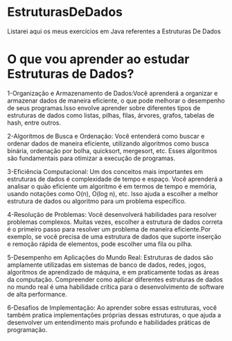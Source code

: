 # EstruturasDeDados
Listarei aqui os meus exercícios em Java referentes a Estruturas De Dados
# O que vou aprender ao estudar Estruturas de Dados?
1-Organização e Armazenamento de Dados:Você aprenderá a organizar e armazenar dados de maneira eficiente,
o que pode melhorar o desempenho de seus programas.Isso envolve aprender sobre diferentes tipos de
estruturas de dados como listas, pilhas, filas, árvores, grafos, tabelas de hash, entre outros.

2-Algoritmos de Busca e Ordenação: Você entenderá como buscar e ordenar dados de maneira eficiente,
utilizando algoritmos como busca binária, ordenação por bolha, quicksort, mergesort, etc. Esses algoritmos são fundamentais para otimizar a execução de programas.

3-Eficiência Computacional: Um dos conceitos mais importantes em estruturas de dados é complexidade de tempo e espaço.
Você aprenderá a analisar o quão eficiente um algoritmo é em termos de tempo e memória, usando notações como O(n), O(log n), etc.
Isso ajuda a escolher a melhor estrutura de dados ou algoritmo para um problema específico.

4-Resolução de Problemas: Você desenvolverá habilidades para resolver problemas complexos. Muitas vezes, escolher a estrutura de dados correta
é o primeiro passo para resolver um problema de maneira eficiente.Por exemplo, se você precisa de uma estrutura de dados que suporte
inserção e remoção rápida de elementos, pode escolher uma fila ou pilha.

5-Desempenho em Aplicações do Mundo Real: Estruturas de dados são amplamente utilizadas em sistemas de banco de dados, redes, jogos,
algoritmos de aprendizado de máquina, e em praticamente todas as áreas da computação. Compreender como aplicar diferentes estruturas de dados no
mundo real é uma habilidade crítica para o desenvolvimento de software de alta performance.

6-Desafios de Implementação: Ao aprender sobre essas estruturas, você também pratica implementações próprias dessas estruturas,
o que ajuda a desenvolver um entendimento mais profundo e habilidades práticas de programação.
